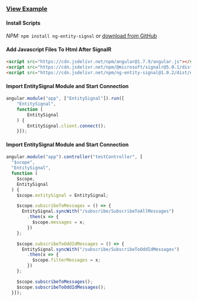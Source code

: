 ﻿### [View Example](https://entitysignal.com/example/angularjs)

#### Install Scripts
*NPM:* `npm install ng-entity-signal`
or
[download from GitHub](https://github.com/dustout/entitysignal/releases)

#### Add Javascript Files To Html After SignalR
```html
<script src="https://cdn.jsdelivr.net/npm/angular@1.7.9/angular.js"></script>
<script src="https://cdn.jsdelivr.net/npm/@microsoft/signalr@5.0.1/dist/browser/signalr.min.js"></script>
<script src="https://cdn.jsdelivr.net/npm/ng-entity-signal@1.0.2/dist/ngEntitySignal.js"></script>
```

#### Import EntitySignal Module and Start Connection
```javascript
angular.module("app", ["EntitySignal"]).run([
    "EntitySignal",
    function (
        EntitySignal
    ) {
        EntitySignal.client.connect();
    }]);
```

#### Import EntitySignal Module and Start Connection
```javascript
angular.module("app").controller("testController", [
  "$scope",
  "EntitySignal",
  function (
    $scope,
    EntitySignal
  ) {
    $scope.entitySignal = EntitySignal;

    $scope.subscribeToMessages = () => {
      EntitySignal.syncWith("/subscribe/SubscribeToAllMessages")
        .then(x => {
          $scope.messages = x;
        })
    };

    $scope.subscribeToOddIdMessages = () => {
      EntitySignal.syncWith("/subscribe/SubscribeToOddIdMessages")
        .then(x => {
          $scope.filterMessages = x;
        })
    };

    $scope.subscribeToMessages();
    $scope.subscribeToOddIdMessages();
  }]);

```
